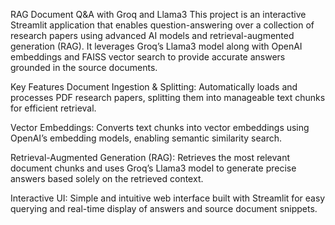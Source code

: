 RAG Document Q&A with Groq and Llama3
This project is an interactive Streamlit application that enables question-answering over a collection of research papers using advanced AI models and retrieval-augmented generation (RAG). It leverages Groq’s Llama3 model along with OpenAI embeddings and FAISS vector search to provide accurate answers grounded in the source documents.

Key Features
Document Ingestion & Splitting: Automatically loads and processes PDF research papers, splitting them into manageable text chunks for efficient retrieval.

Vector Embeddings: Converts text chunks into vector embeddings using OpenAI’s embedding models, enabling semantic similarity search.

Retrieval-Augmented Generation (RAG): Retrieves the most relevant document chunks and uses Groq’s Llama3 model to generate precise answers based solely on the retrieved context.

Interactive UI: Simple and intuitive web interface built with Streamlit for easy querying and real-time display of answers and source document snippets.

